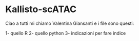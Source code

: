 # Kallisto-scATAC

Ciao a tutti mi chiamo Valentina Giansanti e i file sono questi:

1- quello R
2- quello python
3- indicazioni per fare indice
